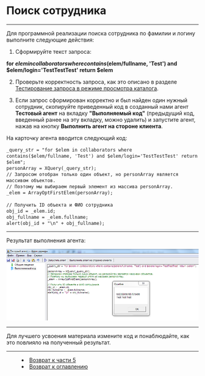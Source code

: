 # Поиск сотрудника
***

Для программной реализации поиска сотрудника по фамилии и логину выполните следующие действия:

1. Сформируйте текст запроса:

**for $elem in collaborators where contains($elem/fullname, 'Test') and $elem/login='TestTestTest' return $elem**

2. Проверьте корректность запроса, как это описано в разделе [Тестирование запроса в режиме просмотра каталога](XQuery_control.md).

3. Если запрос сформирован корректно и был найден один нужный сотрудник, скопируйте приведенный код в созданный нами агент **Тестовый агент** на вкладку **"Выполняемый код"** (предыдущий код, введенный ранее на эту вкладку, можно удалить) и запустите агент, нажав на кнопку **Выполнить агент на стороне клиента**.

На карточку агента вводится следующий код:

    _query_str = "for $elem in collaborators where contains($elem/fullname, 'Test') and $elem/login='TestTestTest' return $elem";
    personArray = XQuery(_query_str);
    // Запросом отобран только один объект, но personArray является массивом объектов.
    // Поэтому мы выбираем первый элемент из массива personArray.
    _elem = ArrayOptFirstElem(personArray);
    
    // Получить ID объекта и ФИО сотрудника
    obj_id = _elem.id;
    obj_fullname = _elem.fullname;
    alert(obj_id + "\n" + obj_fullname);

---

Результат выполнения агента:

![](collaborator06.png)

---

Для лучшего усвоения материала измените код и понаблюдайте, как это повлияло на полученный результат.


***

<dd><li> <a href="5_practical_realization.md"> Возврат к части 5</a></dd>

<dd><li> <a href="README.md"> Возврат к оглавлению</a></dd>
